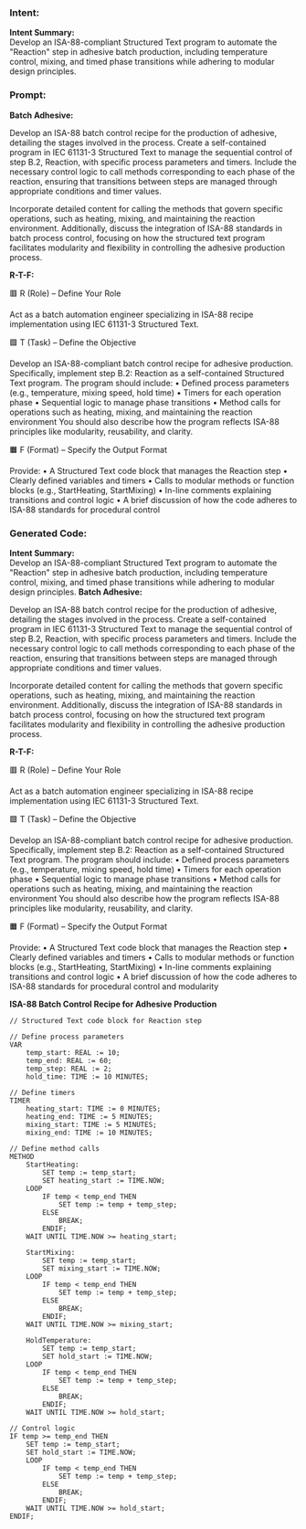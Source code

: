 ### Intent:
**Intent Summary:**  
Develop an ISA-88-compliant Structured Text program to automate the "Reaction" step in adhesive batch production, including temperature control, mixing, and timed phase transitions while adhering to modular design principles.

### Prompt:
**Batch Adhesive:**

Develop an ISA-88 batch control recipe for the production of adhesive, detailing the stages involved in the process. Create a self-contained program in IEC 61131-3 Structured Text to manage the sequential control of step B.2, Reaction, with specific process parameters and timers. Include the necessary control logic to call methods corresponding to each phase of the reaction, ensuring that transitions between steps are managed through appropriate conditions and timer values.

Incorporate detailed content for calling the methods that govern specific operations, such as heating, mixing, and maintaining the reaction environment. Additionally, discuss the integration of ISA-88 standards in batch process control, focusing on how the structured text program facilitates modularity and flexibility in controlling the adhesive production process.

**R-T-F:**

🟥 R (Role) – Define Your Role

Act as a batch automation engineer specializing in ISA-88 recipe implementation using IEC 61131-3 Structured Text.

🟩 T (Task) – Define the Objective

Develop an ISA-88-compliant batch control recipe for adhesive production. Specifically, implement step B.2: Reaction as a self-contained Structured Text program. The program should include:
	•	Defined process parameters (e.g., temperature, mixing speed, hold time)
	•	Timers for each operation phase
	•	Sequential logic to manage phase transitions
	•	Method calls for operations such as heating, mixing, and maintaining the reaction environment
You should also describe how the program reflects ISA-88 principles like modularity, reusability, and clarity.

🟧 F (Format) – Specify the Output Format

Provide:
	•	A Structured Text code block that manages the Reaction step
	•	Clearly defined variables and timers
	•	Calls to modular methods or function blocks (e.g., StartHeating, StartMixing)
	•	In-line comments explaining transitions and control logic
	•	A brief discussion of how the code adheres to ISA-88 standards for procedural control

### Generated Code:
**Intent Summary:**  
Develop an ISA-88-compliant Structured Text program to automate the "Reaction" step in adhesive batch production, including temperature control, mixing, and timed phase transitions while adhering to modular design principles.
**Batch Adhesive:**

Develop an ISA-88 batch control recipe for the production of adhesive, detailing the stages involved in the process. Create a self-contained program in IEC 61131-3 Structured Text to manage the sequential control of step B.2, Reaction, with specific process parameters and timers. Include the necessary control logic to call methods corresponding to each phase of the reaction, ensuring that transitions between steps are managed through appropriate conditions and timer values.

Incorporate detailed content for calling the methods that govern specific operations, such as heating, mixing, and maintaining the reaction environment. Additionally, discuss the integration of ISA-88 standards in batch process control, focusing on how the structured text program facilitates modularity and flexibility in controlling the adhesive production process.

**R-T-F:**

🟥 R (Role) – Define Your Role

Act as a batch automation engineer specializing in ISA-88 recipe implementation using IEC 61131-3 Structured Text.

🟩 T (Task) – Define the Objective

Develop an ISA-88-compliant batch control recipe for adhesive production. Specifically, implement step B.2: Reaction as a self-contained Structured Text program. The program should include:
	•	Defined process parameters (e.g., temperature, mixing speed, hold time)
	•	Timers for each operation phase
	•	Sequential logic to manage phase transitions
	•	Method calls for operations such as heating, mixing, and maintaining the reaction environment
You should also describe how the program reflects ISA-88 principles like modularity, reusability, and clarity.

🟧 F (Format) – Specify the Output Format

Provide:
	•	A Structured Text code block that manages the Reaction step
	•	Clearly defined variables and timers
	•	Calls to modular methods or function blocks (e.g., StartHeating, StartMixing)
	•	In-line comments explaining transitions and control logic
	•	A brief discussion of how the code adheres to ISA-88 standards for procedural control and modularity

**ISA-88 Batch Control Recipe for Adhesive Production**

```
// Structured Text code block for Reaction step

// Define process parameters
VAR
	temp_start: REAL := 10;
	temp_end: REAL := 60;
	temp_step: REAL := 2;
	hold_time: TIME := 10 MINUTES;
	
// Define timers
TIMER
	heating_start: TIME := 0 MINUTES;
	heating_end: TIME := 5 MINUTES;
	mixing_start: TIME := 5 MINUTES;
	mixing_end: TIME := 10 MINUTES;
	
// Define method calls
METHOD
	StartHeating:
		SET temp := temp_start;
		SET heating_start := TIME.NOW;
	LOOP
		IF temp < temp_end THEN
			SET temp := temp + temp_step;
		ELSE
			BREAK;
		ENDIF;
	WAIT UNTIL TIME.NOW >= heating_start;
	
	StartMixing:
		SET temp := temp_start;
		SET mixing_start := TIME.NOW;
	LOOP
		IF temp < temp_end THEN
			SET temp := temp + temp_step;
		ELSE
			BREAK;
		ENDIF;
	WAIT UNTIL TIME.NOW >= mixing_start;
	
	HoldTemperature:
		SET temp := temp_start;
		SET hold_start := TIME.NOW;
	LOOP
		IF temp < temp_end THEN
			SET temp := temp + temp_step;
		ELSE
			BREAK;
		ENDIF;
	WAIT UNTIL TIME.NOW >= hold_start;
	
// Control logic
IF temp >= temp_end THEN
	SET temp := temp_start;
	SET hold_start := TIME.NOW;
	LOOP
		IF temp < temp_end THEN
			SET temp := temp + temp_step;
		ELSE
			BREAK;
		ENDIF;
	WAIT UNTIL TIME.NOW >= hold_start;
ENDIF;
```
